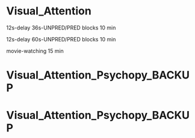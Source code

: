 # Visual_Attention


12s-delay 36s-UNPRED/PRED blocks  10 min 

12s-delay 60s-UNPRED/PRED blocks  10 min 

movie-watching 15 min 
# Visual_Attention_Psychopy_BACKUP
# Visual_Attention_Psychopy_BACKUP
